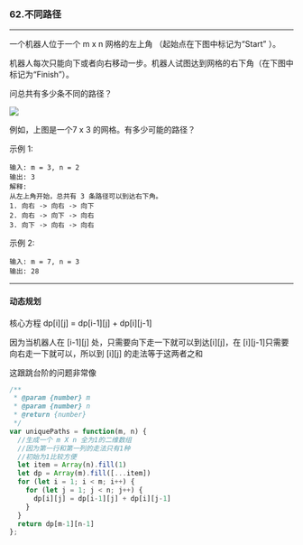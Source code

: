 ### 62.不同路径

---

一个机器人位于一个 m x n 网格的左上角 （起始点在下图中标记为“Start” ）。

机器人每次只能向下或者向右移动一步。机器人试图达到网格的右下角（在下图中标记为“Finish”）。

问总共有多少条不同的路径？

![](https://assets.leetcode-cn.com/aliyun-lc-upload/uploads/2018/10/22/robot_maze.png)

例如，上图是一个7 x 3 的网格。有多少可能的路径？

示例 1:
```
输入: m = 3, n = 2
输出: 3
解释:
从左上角开始，总共有 3 条路径可以到达右下角。
1. 向右 -> 向右 -> 向下
2. 向右 -> 向下 -> 向右
3. 向下 -> 向右 -> 向右
```
示例 2:
```
输入: m = 7, n = 3
输出: 28
```
---

#### 动态规划

核心方程 dp[i][j] = dp[i-1][j] + dp[i][j-1]

因为当机器人在 [i-1][j] 处，只需要向下走一下就可以到达[i][j]，在 [i][j-1]只需要向右走一下就可以，所以到 [i][j] 的走法等于这两者之和

这跟跳台阶的问题非常像

``` js
/**
 * @param {number} m
 * @param {number} n
 * @return {number}
 */
var uniquePaths = function(m, n) {
  //生成一个 m X n 全为1的二维数组
  //因为第一行和第一列的走法只有1种
  //初始为1比较方便
  let item = Array(n).fill(1)
  let dp = Array(m).fill([...item])
  for (let i = 1; i < m; i++) {
    for (let j = 1; j < n; j++) {
      dp[i][j] = dp[i-1][j] + dp[i][j-1]
    }
  }
  return dp[m-1][n-1]
};
```
